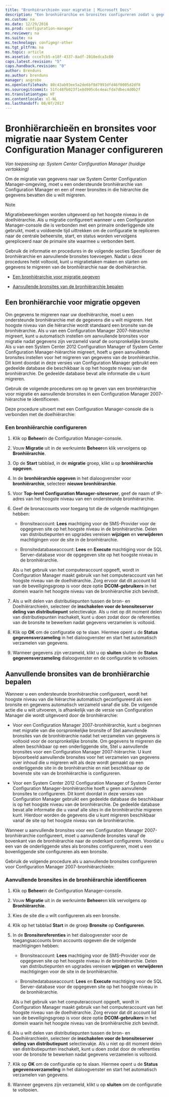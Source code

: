 ```yaml
---
title: "Bronhiërarchieën voor migratie | Microsoft Docs"
description: "Een bronhiërarchie en bronsites configureren zodat u gegevens naar uw System Center Configuration Manager-omgeving migreren kunt."
ms.custom: na
ms.date: 12/29/2016
ms.prod: configuration-manager
ms.reviewer: na
ms.suite: na
ms.technology: configmgr-other
ms.tgt_pltfrm: na
ms.topic: article
ms.assetid: ccce7cb5-e18f-4337-8adf-2018edca3c00
caps.latest.revision: "5"
caps.handback.revision: "0"
author: Brenduns
ms.author: brenduns
manager: angrobe
ms.openlocfilehash: 80c43ab93ee5a2de6bf8d7993dfd46f0005d2df8
ms.sourcegitcommit: 51fc48fb023f1e8d995c6c4eacfda7dbec4d0b2f
ms.translationtype: HT
ms.contentlocale: nl-NL
ms.lasthandoff: 08/07/2017
---
```

# <a name="configure-source-hierarchies-and-source-sites-for-migration-to-system-center-configuration-manager"></a>Bronhiërarchieën en bronsites voor migratie naar System Center Configuration Manager configureren

*Van toepassing op: System Center Configuration Manager (huidige vertakking)*

Om de migratie van gegevens naar uw System Center Configuration Manager-omgeving, moet u een ondersteunde bronhiërarchie van Configuration Manager en een of meer bronsites in die hiërarchie die gegevens bevatten die u wilt migreren.  

> [!NOTE]  
>  Migratiebewerkingen worden uitgevoerd op het hoogste niveau in de doelhiërarchie. Als u migratie configureert wanneer u een Configuration Manager-console die is verbonden met een primaire onderliggende site gebruikt, moet u voldoende tijd uittrekken om de configuratie te repliceren naar de centrale beheersite, start, en status worden vervolgens gerepliceerd naar de primaire site waarmee u verbonden bent.  

 Gebruik de informatie en procedures in de volgende secties Specificeer de bronhiërarchie en aanvullende bronsites toevoegen. Nadat u deze procedures hebt voltooid, kunt u migratietaken maken en starten om gegevens te migreren van de bronhiërarchie naar de doelhiërarchie.  

-   [Een bronhiërarchie voor migratie opgeven](#BKBM_ConfigSrcHierarchy)  

-   [Aanvullende bronsites van de bronhiërarchie bepalen](#BKBM_ConfigSrcSites)  

##  <a name="BKBM_ConfigSrcHierarchy"></a>Een bronhiërarchie voor migratie opgeven  
 Om gegevens te migreren naar uw doelhiërarchie, moet u een ondersteunde bronhiërarchie met de gegevens die u wilt migreren. Het hoogste niveau van die hiërarchie wordt standaard een bronsite van de bronhiërarchie. Als u van een Configuration Manager 2007-hiërarchie migreert, kunt u automatisch instellen om aanvullende bronsites voor migratie nadat gegevens zijn verzameld vanaf de oorspronkelijke bronsite. Als u van een System Center 2012 Configuration Manager of System Center Configuration Manager-hiërarchie migreert, hoeft u geen aanvullende bronsites instellen voor het migreren van gegevens van de bronhiërarchie. Dit komt doordat in deze versies van Configuration Manager gebruikt een gedeelde database die beschikbaar is op het hoogste niveau van de bronhiërarchie. De gedeelde database bevat alle informatie die u kunt migreren.  

 Gebruik de volgende procedures om op te geven van een bronhiërarchie voor migratie en aanvullende bronsites in een Configuration Manager 2007-hiërarchie te identificeren.  

 Deze procedure uitvoert met een Configuration Manager-console die is verbonden met de doelhiërarchie:  

### <a name="to-configure-a-source-hierarchy"></a>Een bronhiërarchie configureren   

1.  Klik op **Beheer**in de Configuration Manager-console.  

2.  Vouw **Migratie** uit in de werkruimte **Beheer**en klik vervolgens op **Bronhiërarchie**.  

3.  Op de **Start** tabblad, in de **migratie** groep, klikt u op **bronhiërarchie opgeven**.  

4.  In de **bronhiërarchie opgeven** in het dialoogvenster voor **bronhiërarchie**, selecteer **nieuwe bronhiërarchie**.  

5.  Voor **Top-level Configuration Manager-siteserver**, geef de naam of IP-adres van het hoogste niveau van een ondersteunde bronhiërarchie.  

6.  Geef de bronaccounts voor toegang tot die de volgende machtigingen hebben:  

    -   Bronsiteaccount: **Lees** machtiging voor de SMS-Provider voor de opgegeven site op het hoogste niveau in de bronhiërarchie. Delen van distributiepunten en upgrades vereisen **wijzigen** en **verwijderen** machtigingen voor de site in de bronhiërarchie.

    -   Bronsitedatabaseaccount: **Lees** en **Execute** machtiging voor de SQL Server-database voor de opgegeven site op het hoogste niveau in de bronhiërarchie.  

     Als u het gebruik van het computeraccount opgeeft, wordt in Configuration Manager maakt gebruik van het computeraccount van het hoogste niveau van de doelhiërarchie. Zorg ervoor dat dit account lid van de beveiligingsgroep is voor deze optie **DCOM-gebruikers** in het domein waarin het hoogste niveau van de bronhiërarchie zich bevindt.  

7.  Als u wilt delen van distributiepunten tussen de bron- en Doelhiërarchieën, selecteer de **inschakelen voor de bronsiteserver deling van distributiepunt** selectievakje. Als u niet op dit moment delen van distributiepunten inschakelt, kunt u doen zodat door de referenties van de bronsite te bewerken nadat gegevens verzamelen is voltooid.  

8.  Klik op **OK** om de configuratie op te slaan. Hiermee opent u de **Status gegevensverzameling** in het dialoogvenster en start het automatisch verzamelen van gegevens.  

9. Wanneer gegevens zijn verzameld, klikt u op **sluiten** sluiten de **Status gegevensverzameling** dialoogvenster en de configuratie te voltooien.  

##  <a name="BKBM_ConfigSrcSites"></a>Aanvullende bronsites van de bronhiërarchie bepalen  
 Wanneer u een ondersteunde bronhiërarchie configureert, wordt het hoogste niveau van die hiërarchie automatisch geconfigureerd als een bronsite en gegevens automatisch verzameld vanaf die site. De volgende actie die u wilt uitvoeren, is afhankelijk van de versie van Configuration Manager die wordt uitgevoerd door de bronhiërarchie:  

-   Voor een Configuration Manager 2007-bronhiërarchie, kunt u beginnen met migratie van die oorspronkelijke bronsite of Stel aanvullende bronsites van de bronhiërarchie nadat het verzamelen van gegevens is voltooid voor de oorspronkelijke bronsite. Om gegevens te migreren die alleen beschikbaar op een onderliggende site, Stel u aanvullende bronsites voor een Configuration Manager 2007-hiërarchie. U kunt bijvoorbeeld aanvullende bronsites voor het verzamelen van gegevens over inhoud die u migreren wilt als deze wordt gemaakt op een onderliggende site in de bronhiërarchie en niet beschikbaar op de bovenste site van de bronhiërarchie is configureren.  

-   Voor een System Center 2012 Configuration Manager of System Center Configuration Manager-bronhiërarchie hoeft u geen aanvullende bronsites te configureren. Dit komt doordat in deze versies van Configuration Manager gebruikt een gedeelde database die beschikbaar is op het hoogste niveau van de bronhiërarchie. De gedeelde database bevat alle informatie die u vanaf alle sites in die bronhiërarchie migreren kunt. Hierdoor worden de gegevens die u kunt migreren beschikbaar vanaf de site op het hoogste niveau van de bronhiërarchie.  

Wanneer u aanvullende bronsites voor een Configuration Manager 2007-bronhiërarchie configureert, moet u aanvullende bronsites vanaf de bovenkant van de bronhiërarchie naar de onderkant configureren. Voordat u een van de onderliggende sites als bronsites configureren, moet u een bovenliggende site configureren als een bronsite.  

Gebruik de volgende procedure als u aanvullende bronsites configureren voor Configuration Manager 2007-bronhiërarchieën:  

### <a name="to-identify-additional-source-sites-in-the-source-hierarchy"></a>Aanvullende bronsites in de bronhiërarchie identificeren 

1.  Klik op **Beheer**in de Configuration Manager-console.  

2.  Vouw **Migratie** uit in de werkruimte **Beheer**en klik vervolgens op **Bronhiërarchie**.  

3.  Kies de site die u wilt configureren als een bronsite.  

4.  Klik op het tabblad **Start** in de groep **Bronsite** op **Configureren**.  

5.  In de **Bronsitereferenties** in het dialoogvenster voor de toegangsaccounts bron accounts opgeven die de volgende machtigingen hebben:  

    -   Bronsiteaccount: **Lees** machtiging voor de SMS-Provider voor de opgegeven site op het hoogste niveau in de bronhiërarchie. Delen van distributiepunten en upgrades vereisen **wijzigen** en **verwijderen** machtigingen voor de site in de bronhiërarchie.  

    -   Bronsitedatabaseaccount: **Lees** en **Execute** machtiging voor de SQL Server-database voor de opgegeven site op het hoogste niveau in de bronhiërarchie.  

    Als u het gebruik van het computeraccount opgeeft, wordt in Configuration Manager maakt gebruik van het computeraccount van het hoogste niveau van de doelhiërarchie. Zorg ervoor dat dit account lid van de beveiligingsgroep is voor deze optie **DCOM-gebruikers** in het domein waarin het hoogste niveau van de bronhiërarchie zich bevindt.  

6.  Als u wilt delen van distributiepunten tussen de bron- en Doelhiërarchieën, selecteer de **inschakelen voor de bronsiteserver deling van distributiepunt** selectievakje. Als u niet op dit moment delen van distributiepunten inschakelt, kunt u doen zodat door de referenties voor de bronsite te bewerken nadat gegevens verzamelen is voltooid.  

7. Klik op **OK** om de configuratie op te slaan. Hiermee opent u de **Status gegevensverzameling** in het dialoogvenster en start het automatisch verzamelen van gegevens.  

8.  Wanneer gegevens zijn verzameld, klikt u op **sluiten** om de configuratie te voltooien.  

